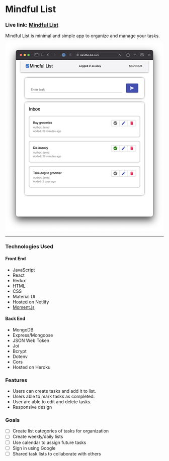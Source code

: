 
# Mindful List
### Live link: [Mindful List](https://mindful-list-netlify.app)
Mindful List is minimal and simple app to organize and manage your tasks.


<img width="1000" alt="Mindful List splash page" src="https://github.com/jerednav/mindful-list/blob/main/client/public/home.png">

***

### Technologies Used
#### Front End
* JavaScript
* React
* Redux
* HTML
* CSS
* Material UI
* Hosted on Netlify
* [Moment.js](https://momentjs.com/)

#### Back End
* MongoDB
* Express/Mongoose
* JSON Web Token
* Joi
* Bcrypt
* Dotenv
* Cors
* Hosted on Heroku

### Features
* Users can create tasks and add it to list.
* Users able to mark tasks as completed.
* User are able to edit and delete tasks.
* Responsive design

### Goals
- [ ] Create list categories of tasks for organization
- [ ] Create weekly/daily lists
- [ ] Use calendar to assign future tasks
- [ ] Sign in using Google
- [ ] Shared task lists to collaborate with others
